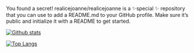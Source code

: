 You found a secret! realicejoanne/realicejoanne is a ✨special ✨ repository that you can use to add a README.md to your GitHub profile.
Make sure it’s public and initialize it with a README to get started.

[![Github stats](https://github-readme-stats.vercel.app/api?username=realicejoanne&theme=buefy&count_private=true&show_icons=true)](https://github.com/realicejoanne)

[![Top Langs](https://github-readme-stats.vercel.app/api/top-langs/?username=realicejoanne&layout=compact&langs_count=8&theme=buefy)](https://github.com/realicejoanne)
